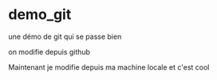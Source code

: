 # demo_git
une démo de git qui se passe bien


on modifie depuis github

Maintenant je modifie depuis ma machine locale
et c'est cool
